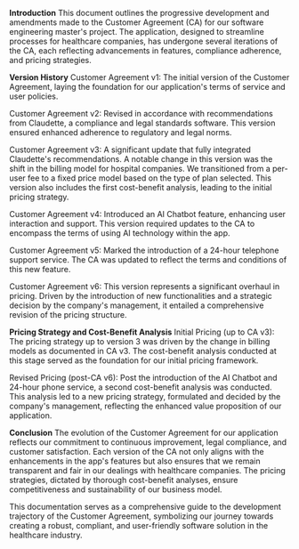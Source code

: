 **Introduction**
This document outlines the progressive development and amendments made to the Customer Agreement (CA) for our software engineering master's project. The application, designed to streamline processes for healthcare companies, has undergone several iterations of the CA, each reflecting advancements in features, compliance adherence, and pricing strategies.

**Version History**
Customer Agreement v1: The initial version of the Customer Agreement, laying the foundation for our application's terms of service and user policies.

Customer Agreement v2: Revised in accordance with recommendations from Claudette, a compliance and legal standards software. This version ensured enhanced adherence to regulatory and legal norms.

Customer Agreement v3: A significant update that fully integrated Claudette's recommendations. A notable change in this version was the shift in the billing model for hospital companies. We transitioned from a per-user fee to a fixed price model based on the type of plan selected. This version also includes the first cost-benefit analysis, leading to the initial pricing strategy.

Customer Agreement v4: Introduced an AI Chatbot feature, enhancing user interaction and support. This version required updates to the CA to encompass the terms of using AI technology within the app.

Customer Agreement v5: Marked the introduction of a 24-hour telephone support service. The CA was updated to reflect the terms and conditions of this new feature.

Customer Agreement v6: This version represents a significant overhaul in pricing. Driven by the introduction of new functionalities and a strategic decision by the company's management, it entailed a comprehensive revision of the pricing structure.

**Pricing Strategy and Cost-Benefit Analysis**
Initial Pricing (up to CA v3): The pricing strategy up to version 3 was driven by the change in billing models as documented in CA v3. The cost-benefit analysis conducted at this stage served as the foundation for our initial pricing framework.

Revised Pricing (post-CA v6): Post the introduction of the AI Chatbot and 24-hour phone service, a second cost-benefit analysis was conducted. This analysis led to a new pricing strategy, formulated and decided by the company's management, reflecting the enhanced value proposition of our application.

**Conclusion**
The evolution of the Customer Agreement for our application reflects our commitment to continuous improvement, legal compliance, and customer satisfaction. Each version of the CA not only aligns with the enhancements in the app's features but also ensures that we remain transparent and fair in our dealings with healthcare companies. The pricing strategies, dictated by thorough cost-benefit analyses, ensure competitiveness and sustainability of our business model.

This documentation serves as a comprehensive guide to the development trajectory of the Customer Agreement, symbolizing our journey towards creating a robust, compliant, and user-friendly software solution in the healthcare industry.
